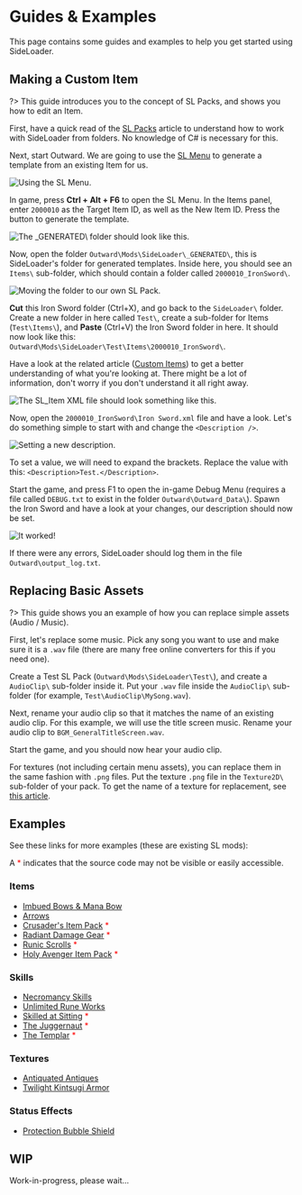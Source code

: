 # Guides & Examples

This page contains some guides and examples to help you get started using SideLoader.

## Making a Custom Item
?> This guide introduces you to the concept of SL Packs, and shows you how to edit an Item.

First, have a quick read of the [SL Packs](GettingStarted/SLPacks) article to understand how to work with SideLoader from folders. No knowledge of C# is necessary for this.

Next, start Outward. We are going to use the [SL Menu](GettingStarted/SLMenu) to generate a template from an existing Item for us.

![Using the SL Menu.](https://i.imgur.com/5QQbJnn.png)

In game, press <b>Ctrl + Alt + F6</b> to open the SL Menu. In the Items panel, enter `2000010` as the Target Item ID, as well as the New Item ID. Press the button to generate the template.

![The `_GENERATED\` folder should look like this.](https://i.imgur.com/tqcQTzc.png)

Now, open the folder `Outward\Mods\SideLoader\_GENERATED\`, this is SideLoader's folder for generated templates. Inside here, you should see an `Items\` sub-folder, which should contain a folder called `2000010_IronSword\`.

![Moving the folder to our own SL Pack.](https://i.imgur.com/gjxhoWk.png)

<b>Cut</b> this Iron Sword folder (Ctrl+X), and go back to the `SideLoader\` folder. Create a new folder in here called `Test\`, create a sub-folder for Items (`Test\Items\`), and <b>Paste</b> (Ctrl+V) the Iron Sword folder in here. It should now look like this: `Outward\Mods\SideLoader\Test\Items\2000010_IronSword\`.

Have a look at the related article ([Custom Items](Custom/Items)) to get a better understanding of what you're looking at. There might be a lot of information, don't worry if you don't understand it all right away.

![The SL_Item XML file should look something like this.](https://i.imgur.com/zfrmzTJ.png)

Now, open the `2000010_IronSword\Iron Sword.xml` file and have a look. Let's do something simple to start with and change the `<Description />`.

![Setting a new description.](https://i.imgur.com/g14TBOZ.png)

To set a value, we will need to expand the brackets. Replace the value with this: `<Description>Test.</Description>`. 

Start the game, and press F1 to open the in-game Debug Menu (requires a file called `DEBUG.txt` to exist in the folder `Outward\Outward_Data\`). Spawn the Iron Sword and have a look at your changes, our description should now be set.

![It worked!](https://i.imgur.com/UxuA8ky.png)

If there were any errors, SideLoader should log them in the file `Outward\output_log.txt`.

## Replacing Basic Assets

?> This guide shows you an example of how you can replace simple assets (Audio / Music).

First, let's replace some music. Pick any song you want to use and make sure it is a `.wav` file (there are many free online converters for this if you need one).

Create a Test SL Pack (`Outward\Mods\SideLoader\Test\`), and create a `AudioClip\` sub-folder inside it. Put your `.wav` file inside the `AudioClip\` sub-folder (for example, `Test\AudioClip\MySong.wav`).

Next, rename your audio clip so that it matches the name of an existing audio clip. For this example, we will use the title screen music. Rename your audio clip to `BGM_GeneralTitleScreen.wav`.

Start the game, and you should now hear your audio clip.

For textures (not including certain menu assets), you can replace them in the same fashion with `.png` files. Put the texture `.png` file in the `Texture2D\` sub-folder of your pack. To get the name of a texture for replacement, see [this article](Replacing/Textures?id=finding-textures).

## Examples

See these links for more examples (these are existing SL mods):

A <span style="color:red">*</span> indicates that the source code may not be visible or easily accessible.

### Items
* [Imbued Bows & Mana Bow](https://www.nexusmods.com/outward/mods/106)
* [Arrows](https://www.nexusmods.com/outward/mods/130)
* [Crusader's Item Pack](https://www.nexusmods.com/outward/mods/134) <span style="color:red">*</span>
* [Radiant Damage Gear](https://www.nexusmods.com/outward/mods/135) <span style="color:red">*</span>
* [Runic Scrolls](https://www.nexusmods.com/outward/mods/132) <span style="color:red">*</span>
* [Holy Avenger Item Pack](https://www.nexusmods.com/outward/mods/128) <span style="color:red">*</span>

### Skills
* [Necromancy Skills](https://www.nexusmods.com/outward/mods/105)
* [Unlimited Rune Works](https://www.nexusmods.com/outward/mods/157)
* [Skilled at Sitting](https://www.nexusmods.com/outward/mods/127) <span style="color:red">*</span>
* [The Juggernaut](https://www.nexusmods.com/outward/mods/143) <span style="color:red">*</span>
* [The Templar](https://www.nexusmods.com/outward/mods/136) <span style="color:red">*</span>

### Textures
* [Antiquated Antiques](https://www.nexusmods.com/outward/mods/154)
* [Twilight Kintsugi Armor](https://www.nexusmods.com/outward/mods/147)

### Status Effects
* [Protection Bubble Shield](https://www.nexusmods.com/outward/mods/150)

## WIP

Work-in-progress, please wait...
